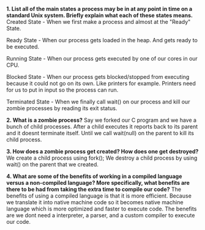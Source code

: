 **1. List all of the main states a process may be in at any point in time on a standard Unix system. Briefly explain what each of these states means.**
Created State - When we first make a process and almost at the "Ready" State.

Ready State - When our process gets loaded in the heap. And gets ready to be executed.

Running State - When our process gets executed by one of our cores in our CPU.

Blocked State - When our process gets blocked/stopped from executing because it could not go on its own. Like printers for example. Printers need for us to put in input so the process can run.

Terminated State - When we finally call wait() on our process and kill our zombie processes by reading its exit status.

**2. What is a zombie process?**
Say we forked our C program and we have a bunch of child processes. After a child executes it reports back to its parent and it doesnt terminate itself. Until we call wait(null) on the parent to kill its child process.

**3. How does a zombie process get created? How does one get destroyed?**
We create a child process using fork();
We destroy a child process by using wait() on the parent that we created.

**4. What are some of the benefits of working in a compiled language versus a non-compiled language? More specifically, what benefits are there to be had from taking the extra time to compile our code?**
The benefits of using a compiled language is that it is more efficient. Because we translate it into native machine code so it becomes native machine language which is more optimized and faster to execute code. The benefits are we dont need a interpreter, a parser, and a custom compiler to execute our code.
